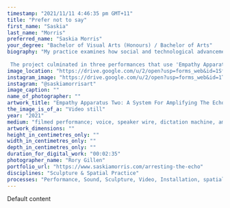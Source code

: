 ```yaml
---
timestamp: "2021/11/11 4:46:35 pm GMT+11"
title: "Prefer not to say"
first_name: "Saskia"
last_name: "Morris"
preferred_name: "Saskia Morris"
your_degree: "Bachelor of Visual Arts (Honours) / Bachelor of Arts"
biography: "My practice examines how social and technological advancements distort and amplify our sense of self and our place in society. Accordingly, my Honours research responds to the loss of the proximate and the physical as an underlying condition of the pandemic. To do this, I worked with reproduction apparatuses that record and reposition the voice as a political tool that can be used to enact dismissed rituals.
 
 The project culminated in three performances that use 'Empathy Apparatuses' to extend my capacity to approach and make space for incomprehensibility. Although the research was motivated by the loss of my grandmother and the inability to mourn her passing, this body of work ultimately addresses loss as more than the death of a family member. Instead, it considers how we learn to sit with loss during the cultural turn towards disembodiment and within the Anthropocene, which views our current epoch as one deeply implicated in oscillating extremes in social change and extinction events."
image_location: "https://drive.google.com/u/2/open?usp=forms_web&id=1SfJYmytrhM_NiKgVwg6KSIVTpL9vBSHv"
instagram_image: "https://drive.google.com/u/2/open?usp=forms_web&id=1T9al2rauzExA-su_hI3juzy_ISuK7ERp"
instagram: "@saskiamorrisart"
image_caption: ""
name_of_photographer: ""
artwork_title: "Empathy Apparatus Two: A System For Amplifying The Echo"
the_image_is_of_a: "Video still"
year: "2021"
medium: "filmed performance; voice, speaker wire, dictation machine, amplifier, speakers, calico, cotton"
artwork_dimensions: ""
height_in_centimetres_only: ""
width_in_centimetres_only: ""
depth_in_centimetres_only: ""
duration_for_digital_work: "00:02:35"
photographer_name: "Rory Gillen"
portfolio_url: "https://www.saskiamorris.com/arresting-the-echo"
disciplines: "Sculpture & Spatial Practice"
processes: "Performance, Sound, Sculpture, Video, Installation, spatial"
---
```


Default content